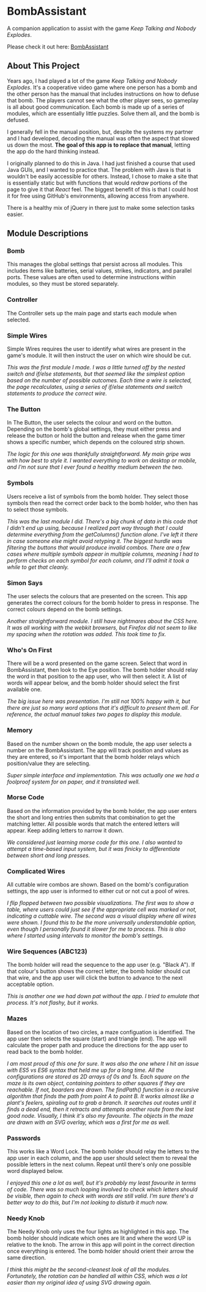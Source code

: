 # BombAssistant

A companion application to assist with the game _Keep Talking and Nobody Explodes_.

Please check it out here:
[BombAssistant](https://dbarkowsky.github.io/BombAssistant/)

## About This Project
Years ago, I had played a lot of the game _Keep Talking and Nobody Explodes_. It's a cooperative video game where one person has a bomb and the other person has the manual that includes instructions on how to defuse that bomb. The players cannot see what the other player sees, so gameplay is all about good communication. Each bomb is made up of a series of modules, which are essentially little puzzles. Solve them all, and the bomb is defused.

I generally fell in the manual position, but, despite the systems my partner and I had developed, decoding the manual was often the aspect that slowed us down the most. **The goal of this app is to replace that manual**, letting the app do the hard thinking instead. 

I originally planned to do this in Java. I had just finished a course that used Java GUIs, and I wanted to practice that. The problem with Java is that is wouldn't be easily accessible for others. Instead, I chose to make a site that is essentially static but with functions that would _redraw_ portions of the page to give it that _React_ feel. The biggest benefit of this is that I could host it for free using GitHub's environments, allowing access from anywhere.

There is a healthy mix of jQuery in there just to make some selection tasks easier. 

## Module Descriptions
### Bomb
This manages the global settings that persist across all modules. This includes items like batteries, serial values, strikes, indicators, and parallel ports. These values are often used to determine instructions within modules, so they must be stored separately.

### Controller
The Controller sets up the main page and starts each module when selected.

### Simple Wires
Simple Wires requires the user to identify what wires are present in the game's module. It will then instruct the user on which wire should be cut. 

_This was the first module I made. I was a little turned off by the nested switch and if/else statements, but that seemed like the simplest option based on the number of possible outcomes. Each time a wire is selected, the page recalculates, using a series of if/else statements and switch statements to produce the correct wire._

### The Button
In The Button, the user selects the colour and word on the button. Depending on the bomb's global settings, they must either press and release the button or hold the button and release when the game timer shows a specific number, which depends on the coloured strip shown.

_The logic for this one was thankfully straightforward. My main gripe was with how best to style it. I wanted everything to work on desktop or mobile, and I'm not sure that I ever found a healthy medium between the two._

### Symbols
Users receive a list of symbols from the bomb holder. They select those symbols then read the correct order back to the bomb holder, who then has to select those symbols.

_This was the last module I did. There's a big chunk of data in this code that I didn't end up using, because I realized part way through that I could determine everything from the getColumns() function alone. I've left it there in case someone else might avoid retyping it. The biggest hurdle was filtering the buttons that would produce invalid combos. There are a few cases where multiple symbols appear in multiple columns, meaning I had to perform checks on each symbol for each column, and I'll admit it took a while to get that cleanly._

### Simon Says
The user selects the colours that are presented on the screen. This app generates the correct colours for the bomb holder to press in response. The correct colours depend on the bomb settings.

_Another straightforward module. I still have nightmares about the CSS here. It was all working with the webkit browsers, but Firefox did not seem to like my spacing when the rotation was added. This took time to fix._

### Who's On First
There will be a word presented on the game screen. Select that word in BombAssistant, then look to the Eye position. The bomb holder should relay the word in that position to the app user, who will then select it. A list of words will appear below, and the bomb holder should select the first available one.

_The big issue here was presentation. I'm still not 100% happy with it, but there are just so many word options that it's difficult to present them all. For reference, the actual manual takes two pages to display this module._

### Memory
Based on the number shown on the bomb module, the app user selects a number on the BombAssistant. The app will track position and values as they are entered, so it's important that the bomb holder relays which position/value they are selecting.

_Super simple interface and implementation. This was actually one we had a foolproof system for on paper, and it translated well._

### Morse Code
Based on the information provided by the bomb holder, the app user enters the short and long entries then submits that combination to get the matching letter. All possible words that match the entered letters will appear. Keep adding letters to narrow it down.

_We considered just learning morse code for this one. I also wanted to attempt a time-based input system, but it was finicky to differentiate between short and long presses._

### Complicated Wires
All cuttable wire combos are shown. Based on the bomb's configuration settings, the app user is informed to either cut or not cut a pool of wires. 

_I flip flopped between two possible visualizations. The first was to show a table, where users could just see if the appropriate cell was marked or not, indicating a cuttable wire. The second was a visual display where all wires were shown. I found this to be the more universally understandable option, even though I personally found it slower for me to process. This is also where I started using intervals to monitor the bomb's settings._


### Wire Sequences (ABC123)
The bomb holder will read the sequence to the app user (e.g. "Black A"). If that colour's button shows the correct letter, the bomb holder should cut that wire, and the app user will click the button to advance to the next acceptable option.

_This is another one we had down pat without the app. I tried to emulate that process. It's not flashy, but it works._

### Mazes
Based on the location of two circles, a maze configuation is identified. The app user then selects the square (start) and triangle (end). The app will calculate the proper path and produce the directions for the app user to read back to the bomb holder.

_I am most proud of this one for sure. It was also the one where I hit an issue with ES5 vs ES6 syntax that held me up for a long time. All the configurations are stored as 2D arrays of 0s and 1s. Each square on the maze is its own object, containing pointers to other squares if they are reachable. If not, boarders are drawn. The findPath() function is a recursive algorithm that finds the path from point A to point B. It works almost like a plant's feelers, spiraling out to grab a branch. It searches out routes until it finds a dead end, then it retracts and attempts another route from the last good node. Visually, I think it's also my favourite. The objects in the maze are drawn with an SVG overlay, which was a first for me as well._

### Passwords
This works like a Word Lock. The bomb holder should relay the letters to the app user in each column, and the app user should select them to reveal the possible letters in the next column. Repeat until there's only one possible word displayed below.

_I enjoyed this one a lot as well, but it's probably my least favourite in terms of code. There was so much looping involved to check which letters should be visible, then again to check with words are still valid. I'm sure there's a better way to do this, but I'm not looking to disturb it much now._

### Needy Knob
The Needy Knob only uses the four lights as highlighted in this app. The bomb holder should indicate which ones are lit and where the word UP is relative to the knob. The arrow in this app will point in the correct direction once everything is entered. The bomb holder should orient their arrow the same direction.

_I think this might be the second-cleanest look of all the modules. Fortunately, the rotation can be handled all within CSS, which was a lot easier than my original idea of using SVG drawing again._
